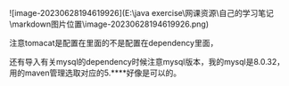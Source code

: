 ![image-20230628194619926](E:\java exercise\网课资源\自己的学习笔记\markdown图片位置\image-20230628194619926.png)

注意tomacat是配置在<build><build>里面的不是配置在dependency里面，

还有导入有关mysql的dependency时候注意mysql版本，我的mysql是8.0.32，用的maven管理选取对应的5.****好像是可以的。